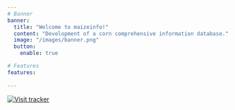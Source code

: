 ```yaml
---
# Banner
banner:
  title: "Welcome to maizeinfo!"
  content: "Development of a corn comprehensive information database."
  image: "/images/banner.png"
  button:
    enable: true

# Features
features:
 
---
```



[![Visit tracker](https://www.clustrmaps.com/map_v2.png?d=u7L7BaAMGYDFze_JvuwLxAW-6H0PBpDrsJmgfS_Qnu4&cl=ffffff)](https://clustrmaps.com/site/1bzd5)

